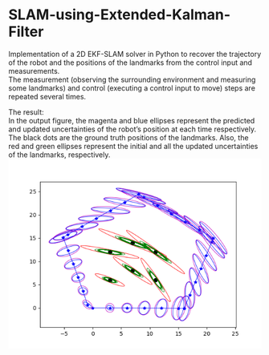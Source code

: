 # SLAM-using-Extended-Kalman-Filter
Implementation of a 2D EKF-SLAM solver in Python to recover the trajectory of the robot and the positions of the landmarks from the control input and measurements.  
The measurement (observing the surrounding environment and measuring some landmarks) and control (executing a control input to move) steps are repeated several times.  
  
The result:  
In the output figure, the magenta and blue ellipses represent the predicted and updated uncertainties of the robot’s position at each time respectively. The black dots are the ground truth positions of the landmarks. Also, the red and green ellipses represent the initial and all the updated uncertainties of the landmarks, respectively.
![GitHub Logo](/results/result.png)
